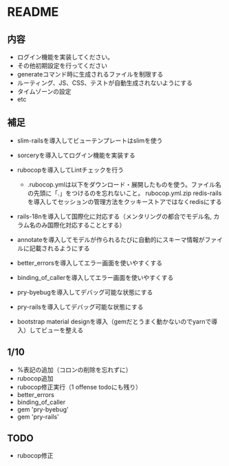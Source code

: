 # README

## 内容
- ログイン機能を実装してください。
- その他初期設定を行ってください
- generateコマンド時に生成されるファイルを制限する
- ルーティング、JS、CSS、テストが自動生成されないようにする
- タイムゾーンの設定
- etc

## 補足
- slim-railsを導入してビューテンプレートはslimを使う

- sorceryを導入してログイン機能を実装する

- rubocopを導入してLintチェックを行う

  - .rubocop.ymlは以下をダウンロード・展開したものを使う。ファイル名の先頭に「.」をつけるのを忘れないこと。
  rubocop.yml.zip
  redis-railsを導入してセッションの管理方法をクッキーストアではなくredisにする

- rails-18nを導入して国際化に対応する（メンタリングの都合でモデル名, カラム名のみ国際化対応することとする）

- annotateを導入してモデルが作られるたびに自動的にスキーマ情報がファイルに記載されるようにする

- better_errorsを導入してエラー画面を使いやすくする

- binding_of_callerを導入してエラー画面を使いやすくする

- pry-byebugを導入してデバッグ可能な状態にする

- pry-railsを導入してデバッグ可能な状態にする

- bootstrap material designを導入（gemだとうまく動かないのでyarnで導入）してビューを整える

## 1/10
- %表記の追加（コロンの削除を忘れずに）
- rubocop追加
- rubocop修正実行（1 offense todoにも残り）
- better_errors
- binding_of_caller
- gem 'pry-byebug'
- gem 'pry-rails'

## TODO
- rubocop修正